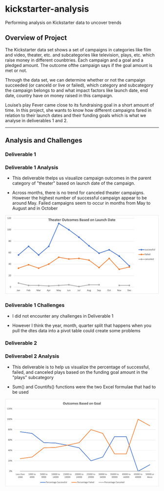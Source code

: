 # kickstarter-analysis
Performing analysis on Kickstarter data to uncover trends

## Overview of Project

The Kickstarter data set shows a set of campaigns in categories like film and video, theater, etc. and subcategories like television, plays, etc. which raise money in different counbtries. Each campaign and a goal and a pledged amount. The outcome ofthe campaign says if the goal amount is met or not.

Through the data set, we can determine whether or not the campaign succeeded (or canceld or live or failed), which category and subcategory the campaign belongs to and what impact factors like launch date, end date, country have on money raised in this campaign.

Louise’s play Fever came close to its fundraising goal in a short amount of time. In this project, she wants to know how different campaigns fared in relation to their launch dates and their funding goals which is what we analyse in deliverables 1 and 2. 

---

## Analysis and Challenges
### Deliverable 1
### Deliverable 1 Analysis

- This deliverable thelps us visualize campaign outcomes in the parent category of "theater" based on launch date of the campaign.

- Across months, there is no trend for canceled theater campaigns. However the highest number of successful campaign appear to be around May. Failed campaigns seem to occur in months from May to August and in October

![Theater_Outcomes_vs_Launch](https://github.com/preerit/kickstarter-analysis/blob/main/Theater_Outcomes_vs_Launch.png)

### Deliverable 1 Challenges

- I did not encounter any challenges in Deliverable 1

- However I think the year, month, quarter split that happens when you pull the dtes data into a pivot table could create some problems

### Deliverable 2
### Deliverabel 2 Analysis

- This deliverable is to help us visualize the percentage of successful, failed, and canceled plays based on the funding goal amount in the "plays" subcategory

- Sum() and Countifs() functions were the two Excel formulae that had to be used

![Outcomes_vs_Goals](https://github.com/preerit/kickstarter-analysis/blob/main/Outcomes_vs_Goals.png)
